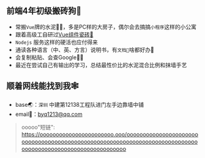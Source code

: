 ## 前端4年初级搬砖狗🧱
- 常搬`Vue`牌的水泥👷‍♂️，多是PC样的大房子，偶尔会去搞搞`小程序`这样的小公寓
- 跟着高级工自研过[Vue组件瓷砖🧩](https://tdesign.tencent.com/)
- `Nodejs` 服务这样的硬活也应付得来
- 通读各种语言（中、英、方言）说明书，有`文档📃`啥都好办🤏
- 会复制粘贴、会查Google🙋‍♂️
- 最近在尝试自己有输出的学习，总结最性价比的水泥混合比例和抹墙手艺

<!-- ## 期待拉砖小工机会🤫 -->
## 顺着网线能找到我🕸
- base🌏：`深圳` 中建第12138工程队进门左手边靠墙中铺
- email📩：byq1213@qq.com
> ooooo"短链": https://ooooooooooooooooooooooo.ooo/ooooοооoοᴏοoοᴏοoοᴏooοᴏoᴏoᴏооoоᴏᴏoоᴏᴏοоοᴏοооοοᴏοoοооoοᴏοοοоoоoоᴏоοоoᴏοоᴏᴏοоᴏοoоᴏᴏοоoоοᴏоοοᴏoοoᴏoοoᴏoоoᴏoοoᴏoᴏ
